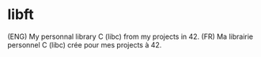 # libft
(ENG) My personnal library C (libc) from my projects in 42.
(FR) Ma librairie personnel C (libc) crée pour mes projects à 42.
